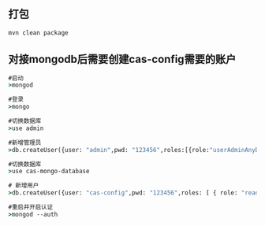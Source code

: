 ## 打包

```cmd
mvn clean package
```

## 对接mongodb后需要创建cas-config需要的账户
```cmd
#启动
>mongod

#登录
>mongo

#切换数据库
>use admin

#新增管理员
>db.createUser({user: "admin",pwd: "123456",roles:[{role:"userAdminAnyDatabase", db: "admin" } ]})

#切换数据库
>use cas-mongo-database

# 新增用户
>db.createUser({user: "cas-config",pwd: "123456",roles: [ { role: "readWrite", db: "cas-mongo-database" }]})

#重启并开启认证
>mongod --auth
```
